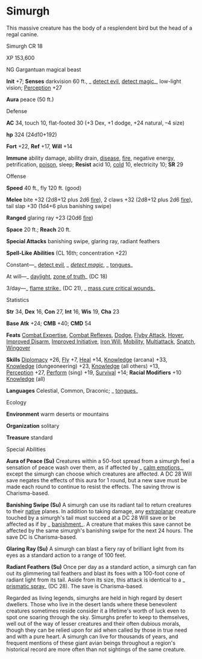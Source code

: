 # Simurgh

This massive creature has the body of a resplendent bird but the head of a regal canine.

Simurgh CR 18

XP 153,600

NG Gargantuan magical beast

**Init** +7; **Senses** darkvision 60 ft., _ [detect evil](/pathfinderRPG/prd/spells/detectEvil.html#_detect-evil), [detect magic](/pathfinderRPG/prd/spells/detectMagic.html#_detect-magic)_, low-light vision; [Perception](/pathfinderRPG/prd/skills/perception.html#_perception) +27

**Aura** peace (50 ft.)

Defense

**AC** 34, touch 10, flat-footed 30 (+3 Dex, +1 dodge, +24 natural, –4 size)

**hp** 324 (24d10+192)

**Fort** +22, **Ref** +17, **Will** +14

**Immune** ability damage, ability drain, [disease](/pathfinderRPG/prd/monsters/universalMonsterRules.html#_disease-(ex-or-su)), [fire](/pathfinderRPG/prd/monsters/creatureTypes.html#_fire-subtype), negative energy, petrification, [poison](/pathfinderRPG/prd/monsters/universalMonsterRules.html#_poison-(ex-or-su)), sleep; **Resist** acid 10, [cold](/pathfinderRPG/prd/monsters/creatureTypes.html#_cold-subtype) 10, electricity 10; **SR** 29

Offense

**Speed** 40 ft., fly 120 ft. (good)

**Melee** bite +32 (2d8+12 plus 2d6 [fire](/pathfinderRPG/prd/monsters/creatureTypes.html#_fire-subtype)), 2 claws +32 (2d8+12 plus 2d6 [fire](/pathfinderRPG/prd/monsters/creatureTypes.html#_fire-subtype)), tail slap +30 (1d4+6 plus banishing swipe)

**Ranged** glaring ray +23 (20d6 [fire](/pathfinderRPG/prd/monsters/creatureTypes.html#_fire-subtype))

**Space** 20 ft.; **Reach** 20 ft.

**Special Attacks** banishing swipe, glaring ray, radiant feathers

**Spell-Like Abilities** (CL 16th; concentration +22)

Constant—_ [detect evil](/pathfinderRPG/prd/spells/detectEvil.html#_detect-evil)_, _ [detect magic](/pathfinderRPG/prd/spells/detectMagic.html#_detect-magic)_, _ [tongues](/pathfinderRPG/prd/spells/tongues.html#_tongues)_

At will—_ [daylight](/pathfinderRPG/prd/spells/daylight.html#_daylight), [zone of truth](/pathfinderRPG/prd/spells/zoneOfTruth.html#_zone-of-truth)_ (DC 18)

3/day—_ [flame strike](/pathfinderRPG/prd/spells/flameStrike.html#_flame-strike)_ (DC 21), _ [mass cure critical wounds](/pathfinderRPG/prd/spells/cureCriticalWounds.html#_cure-critical-wounds-mass)_

Statistics

**Str** 34, **Dex** 16, **Con** 27, **Int** 16, **Wis** 19, **Cha** 23

**Base Atk** +24; **CMB** +40; **CMD** 54

**Feats** [Combat Expertise](/pathfinderRPG/prd/feats.html#_combat-expertise), [Combat Reflexes](/pathfinderRPG/prd/feats.html#_combat-reflexes), [Dodge](/pathfinderRPG/prd/feats.html#_dodge), [Flyby Attack](/pathfinderRPG/prd/monsters/monsterFeats.html#_flyby-attack), [Hover](/pathfinderRPG/prd/monsters/monsterFeats.html#_hover), [Improved Disarm](/pathfinderRPG/prd/feats.html#_improved-disarm), [Improved Initiative](/pathfinderRPG/prd/feats.html#_improved-initiative), [Iron Will](/pathfinderRPG/prd/feats.html#_iron-will), [Mobility](/pathfinderRPG/prd/feats.html#_mobility), [Multiattack](/pathfinderRPG/prd/monsters/monsterFeats.html#_multiattack), [Snatch](/pathfinderRPG/prd/monsters/monsterFeats.html#_snatch), [Wingover](/pathfinderRPG/prd/monsters/monsterFeats.html#_wingover)

**Skills** [Diplomacy](/pathfinderRPG/prd/skills/diplomacy.html#_diplomacy) +26, [Fly](/pathfinderRPG/prd/skills/fly.html#_fly) +7, [Heal](/pathfinderRPG/prd/skills/heal.html#_heal) +14, [Knowledge](/pathfinderRPG/prd/skills/knowledge.html#_knowledge) (arcana) +33, [Knowledge](/pathfinderRPG/prd/skills/knowledge.html#_knowledge) (dungeoneering) +23, [Knowledge](/pathfinderRPG/prd/skills/knowledge.html#_knowledge) (all others) +13,   
 [Perception](/pathfinderRPG/prd/skills/perception.html#_perception) +27, [Perform](/pathfinderRPG/prd/skills/perform.html#_perform) (sing) +19, [Survival](/pathfinderRPG/prd/skills/survival.html#_survival) +14; **Racial Modifiers** +10 [Knowledge](/pathfinderRPG/prd/skills/knowledge.html#_knowledge) (all)

**Languages** Celestial, Common, Draconic; _ [tongues](/pathfinderRPG/prd/spells/tongues.html#_tongues)_

Ecology

**Environment** warm deserts or mountains

**Organization** solitary

**Treasure** standard

Special Abilities

**Aura of Peace (Su)** Creatures within a 50-foot spread from a simurgh feel a sensation of peace wash over them, as if affected by _ [calm emotions](/pathfinderRPG/prd/spells/calmEmotions.html#_calm-emotions)_, except the simurgh can choose which creatures are affected. A DC 28 Will save negates the effects of this aura for 1 round, but a new save must be made each round to continue to resist the effects. The saving throw is Charisma-based.

**Banishing Swipe (Su)** A simurgh can use its radiant tail to return creatures to their [native](/pathfinderRPG/prd/monsters/creatureTypes.html#_native-subtype) planes. In addition to taking damage, any [extraplanar](/pathfinderRPG/prd/monsters/creatureTypes.html#_extraplanar-subtype) creature touched by a simurgh's tail must succeed at a DC 28 Will save or be affected as if by _ [banishment](/pathfinderRPG/prd/spells/banishment.html#_banishment)_. A creature that makes this save cannot be affected by the same simurgh's banishing swipe for the next 24 hours. The save DC is Charisma-based.

**Glaring Ray (Su)** A simurgh can blast a fiery ray of brilliant light from its eyes as a standard action to a range of 100 feet.

**Radiant Feathers (Su)** Once per day as a standard action, a simurgh can fan out its glimmering tail feathers and blast its foes with a 100-foot cone of radiant light from its tail. Aside from its size, this attack is identical to a _ [prismatic spray](/pathfinderRPG/prd/spells/prismaticSpray.html#_prismatic-spray)_ (DC 28). The save is Charisma-based.

Regarded as living legends, simurghs are held in high regard by desert dwellers. Those who live in the desert lands where these benevolent creatures sometimes reside consider it a lifetime's worth of luck even to spot one soaring through the sky. Simurghs prefer to keep to themselves, well out of the way of lesser creatures and their often dubious morals, though they can be relied upon for aid when called by those in true need and with a pure heart. A simurgh can live for thousands of years, and frequent mentions of these giant avian beings throughout a region's historical record are more often than not sightings of the same creature.


